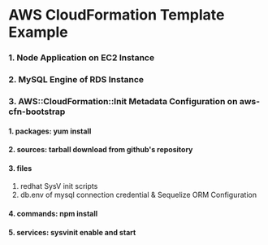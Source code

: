 # AWS CloudFormation Template Example

### 1. Node Application on EC2 Instance

### 2. MySQL Engine of RDS Instance 

### 3. AWS::CloudFormation::Init Metadata Configuration on aws-cfn-bootstrap
#### 1. packages: yum install
#### 2. sources: tarball download from github's repository
#### 3. files
1. redhat SysV init scripts
2. db.env of mysql connection credential & Sequelize ORM Configuration
#### 4. commands: npm install
#### 5. services: sysvinit enable and start